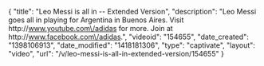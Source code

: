 {
    "title": "Leo Messi is all in -- Extended Version",
    "description": "Leo Messi goes all in playing for Argentina in Buenos Aires. Visit http:\/\/www.youtube.com\/adidas for more. Join at http:\/\/www.facebook.com\/adidas.",
    "videoid": "154655",
    "date_created": "1398106913",
    "date_modified": "1418181306",
    "type": "captivate",
    "layout": "video",
    "url": "\/v\/leo-messi-is-all-in-extended-version\/154655"
}
